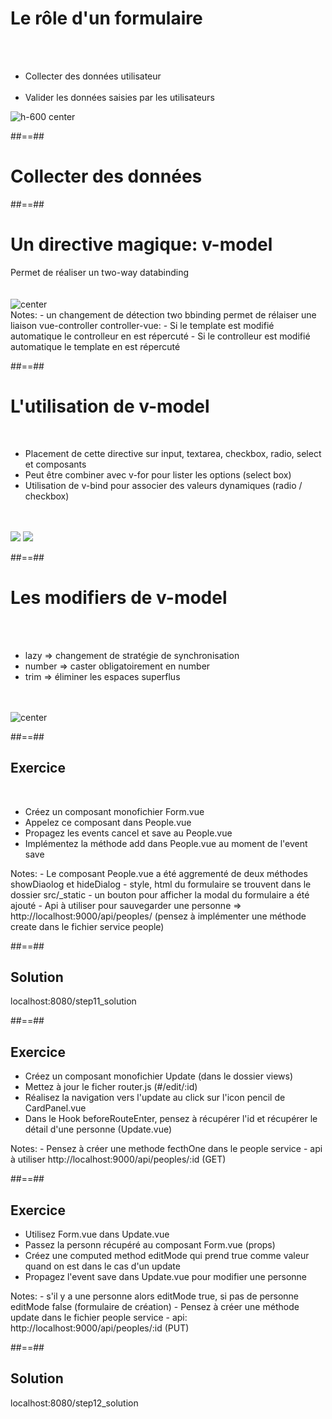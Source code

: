 <!-- .slide: class="sfeir-basic-slide" -->
# Le rôle d'un formulaire
<br><br>
<div class="flex-row">
    <ul>
        <li>Collecter des données utilisateur</li><br>
        <li>Valider les données saisies par les utilisateurs</li>
    </ul>
    <img alt="h-600 center" src="assets/images/school/forms/google_forms.png">
</div>

##==##

<!-- .slide: class="transition-white sfeir-bg-pink" -->
# Collecter des données

##==##

<!-- .slide: class="sfeir-basic-slide" -->
# Un directive magique: v-model
<div>
    <div>Permet de réaliser un</strong> two-way databinding</strong></div><br><br>
    <img alt="center" src="assets/images/school/forms/v-model_basic.png">
</div>
Notes: 
 - un changement de détection two bbinding permet de rélaiser une liaison vue-controller controller-vue:
  - Si le template est modifié automatique le controlleur en est répercuté
  - Si le controlleur est modifié automatique le template en est répercuté

##==##

<!-- .slide: class="sfeir-basic-slide" -->
# L'utilisation de v-model
<br>
<div>
    <ul>
        <li>Placement de cette directive sur input, textarea, checkbox, radio, select et composants</li>
        <li>Peut être combiner avec v-for pour lister les options (select box)</li>
        <li>Utilisation de v-bind pour associer des valeurs dynamiques (radio / checkbox)</li>
    </ul><br><br>
    <div class="flex-row">
        <img src="assets/images/school/forms/checkbox.png">
        <img src="assets/images/school/forms/radio.png">
    </div>
</div>

##==##

<!-- .slide: class="sfeir-basic-slide" -->
# Les modifiers de v-model
<br><br>
<ul>
    <li>lazy => changement de stratégie de synchronisation</li>
    <li>number => caster obligatoirement en number</li>
    <li>trim => éliminer les espaces superflus</li>
</ul>
<br><br>
<img alt="center" src="assets/images/school/forms/v-model_modificators.png">

##==##

<!-- .slide: class="sfeir-bg-pink exercice" -->
## Exercice
<br>
<ul>
    <li>Créez un composant monofichier Form.vue</li>
    <li>Appelez ce composant dans People.vue</li>
    <li>Propagez les events cancel et save au People.vue</li>
    <li>Implémentez la méthode add dans People.vue au moment de l'event save</li>
</ul>
Notes:
 - Le composant People.vue a été aggrementé de deux méthodes showDiaolog et hideDialog
 - style, html du formulaire se trouvent dans le dossier src/_static 
 - un bouton pour afficher la modal du formulaire a été ajouté
 - Api à utiliser pour sauvegarder une personne => http://localhost:9000/api/peoples/ (pensez à implémenter une méthode create dans le fichier service people)

 ##==##

 <!-- .slide: class="sfeir-bg-blue exercice" -->
 ## Solution
 <span class="full-center">localhost:8080/step11_solution</span>

 ##==##

 <!-- .slide: class="sfeir-bg-pink exercice" -->
 ## Exercice
<ul>
    <li>Créez un composant monofichier Update (dans le dossier views)</li>
    <li>Mettez à jour le ficher router.js (#/edit/:id)</li>
    <li>Réalisez la navigation vers l'update au click sur l'icon pencil de CardPanel.vue</li>
    <li>Dans le Hook beforeRouteEnter, pensez à récupérer l'id et récupérer le détail d'une personne (Update.vue)</li>
</ul>
Notes: 
 - Pensez à créer une methode fecthOne dans le people service
 - api à utiliser http://localhost:9000/api/peoples/:id (GET)

 ##==##

 <!-- .slide: class="sfeir-bg-pink exercice" -->
 ## Exercice
<ul>
    <li>Utilisez Form.vue dans Update.vue</li>
    <li>Passez la personn récupéré au composant Form.vue (props)</li>
    <li>Créez une computed method editMode qui prend true comme valeur quand on est dans le cas d'un update</li>
    <li>Propagez l'event save dans Update.vue pour modifier une personne</li>
</ul>
Notes: 
 - s'il y a une personne alors editMode true, si pas de personne editMode false (formulaire de création)
 - Pensez à créer une méthode update dans le fichier people service
 - api:  http://localhost:9000/api/peoples/:id (PUT)

 ##==##

 <!-- .slide: class="sfeir-bg-blue exercice" -->
 ## Solution
 <span class="full-center">localhost:8080/step12_solution</span>
